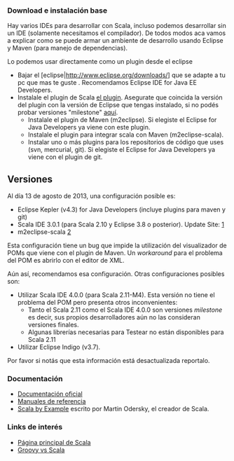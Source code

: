 ### Download e instalación base

Hay varios IDEs para desarrollar con Scala, incluso podemos desarrollar sin un IDE (solamente necesitamos el compilador). De todos modos aca vamos a explicar como se puede armar un ambiente de desarrollo usando Eclipse y Maven (para manejo de dependencias).

Lo podemos usar directamente como un plugin desde el eclipse

-   Bajar el \[eclipse|<http://www.eclipse.org/downloads/>\] que se adapte a tu pc que mas te guste . Recomendamos Eclipse IDE for Java EE Developers.
-   Instalale el plugin de Scala [el plugin](http://scala-ide.org/download/current.html). Asegurate que coincida la versión del plugin con la versión de Eclipse que tengas instalado, si no podés probar versiones "milestone" [aquí](http://scala-ide.org/download/milestone.html).
    -   Instalale el plugin de Maven (m2eclipse). Si elegiste el Eclipse for Java Developers ya viene con este plugin.
    -   Instalale el plugin para integrar scala con Maven (m2eclipse-scala).
    -   Instalar uno o más plugins para los repositorios de código que uses (svn, mercurial, git). Si elegiste el Eclipse for Java Developers ya viene con el plugin de git.

Versiones
---------

Al día 13 de agosto de 2013, una configuración posible es:

-   Eclipse Kepler (v4.3) for Java Developers (incluye plugins para maven y git)
-   Scala IDE 3.0.1 (para Scala 2.10 y Eclipse 3.8 o posterior). Update Site: [1](http://download.scala-ide.org/sdk/e38/scala210/stable/site)
-   m2eclipse-scala [2](http://alchim31.free.fr/m2e-scala/update-site)

Esta configuración tiene un bug que impide la utilización del visualizador de POMs que viene con el plugin de Maven. Un *workaround* para el problema del POM es abrirlo con el editor de XML.

Aún así, recomendamos esa configuración. Otras configuraciones posibles son:

-   Utilizar Scala IDE 4.0.0 (para Scala 2.11-M4). Esta versión no tiene el problema del POM pero presenta otros inconvenientes:
    -   Tanto el Scala 2.11 como el Scala IDE 4.0.0 son versiones *milestone* es decir, sus propios desarrolladores aún no las consideran versiones finales.
    -   Algunas librerías necesarias para Testear no están disponibles para Scala 2.11
-   Utilizar Eclipse Indigo (v3.7).

Por favor si notás que esta información está desactualizada reportalo.

### Documentación

-   [Documentación oficial](http://www.scala-lang.org/node/197)
-   [Manuales de referencia](http://www.scala-lang.org/node/198)
-   [Scala by Example](http://www.scala-lang.org/docu/files/ScalaByExample.pdf#) escrito por Martin Odersky, el creador de Scala.

### Links de interés

-   [Página principal de Scala](http://www.scala-lang.org/)
-   [Groovy vs Scala](groovy-vs-scala.md)

